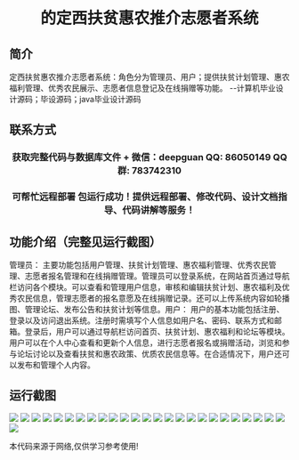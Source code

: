 <p><h1 align="center">的定西扶贫惠农推介志愿者系统</h1></p>

## 简介
定西扶贫惠农推介志愿者系统：角色分为管理员、用户；提供扶贫计划管理、惠农福利管理、优秀农民展示、志愿者信息登记及在线捐赠等功能。    --计算机毕业设计源码；毕设源码；java毕业设计源码


## 联系方式
<p><h3 align="center">获取完整代码与数据库文件 + 微信：deepguan QQ: 86050149 QQ群: 783742310</h3></p>
<p><h3 align="center">可帮忙远程部署 包运行成功！提供远程部署、修改代码、设计文档指导、代码讲解等服务！</h3></p>

## 功能介绍（完整见运行截图）
管理员： 主要功能包括用户管理、扶贫计划管理、惠农福利管理、优秀农民管理、志愿者报名管理和在线捐赠管理。管理员可以登录系统，在网站首页通过导航栏访问各个模块。可以查看和管理用户信息，审核和编辑扶贫计划、惠农福利及优秀农民信息，管理志愿者的报名意愿及在线捐赠记录。还可以上传系统内容如轮播图、管理论坛、发布公告和扶贫计划等信息。用户： 用户的基本功能包括注册、登录以及访问退出系统。注册时需填写个人信息如用户名、密码、联系方式和邮箱。登录后，用户可以通过导航栏访问首页、扶贫计划、惠农福利和论坛等模块。用户可以在个人中心查看和更新个人信息，进行志愿者报名或捐赠活动，浏览和参与论坛讨论以及查看扶贫和惠农政策、优质农民信息等。在合适情况下，用户还可以发布和管理个人内容。


## 运行截图
![](https://bs-1329754181.cos.ap-shanghai.myqcloud.com/ssm/DingXiPovertyAlleviationVolunteerSystem/img/001.jpg)
![](https://bs-1329754181.cos.ap-shanghai.myqcloud.com/ssm/DingXiPovertyAlleviationVolunteerSystem/img/002.jpg)
![](https://bs-1329754181.cos.ap-shanghai.myqcloud.com/ssm/DingXiPovertyAlleviationVolunteerSystem/img/003.jpg)
![](https://bs-1329754181.cos.ap-shanghai.myqcloud.com/ssm/DingXiPovertyAlleviationVolunteerSystem/img/004.jpg)
![](https://bs-1329754181.cos.ap-shanghai.myqcloud.com/ssm/DingXiPovertyAlleviationVolunteerSystem/img/005.jpg)
![](https://bs-1329754181.cos.ap-shanghai.myqcloud.com/ssm/DingXiPovertyAlleviationVolunteerSystem/img/006.jpg)
![](https://bs-1329754181.cos.ap-shanghai.myqcloud.com/ssm/DingXiPovertyAlleviationVolunteerSystem/img/007.jpg)
![](https://bs-1329754181.cos.ap-shanghai.myqcloud.com/ssm/DingXiPovertyAlleviationVolunteerSystem/img/008.jpg)
![](https://bs-1329754181.cos.ap-shanghai.myqcloud.com/ssm/DingXiPovertyAlleviationVolunteerSystem/img/009.jpg)
![](https://bs-1329754181.cos.ap-shanghai.myqcloud.com/ssm/DingXiPovertyAlleviationVolunteerSystem/img/010.jpg)
![](https://bs-1329754181.cos.ap-shanghai.myqcloud.com/ssm/DingXiPovertyAlleviationVolunteerSystem/img/011.jpg)
![](https://bs-1329754181.cos.ap-shanghai.myqcloud.com/ssm/DingXiPovertyAlleviationVolunteerSystem/img/012.jpg)
![](https://bs-1329754181.cos.ap-shanghai.myqcloud.com/ssm/DingXiPovertyAlleviationVolunteerSystem/img/013.jpg)
![](https://bs-1329754181.cos.ap-shanghai.myqcloud.com/ssm/DingXiPovertyAlleviationVolunteerSystem/img/014.jpg)
![](https://bs-1329754181.cos.ap-shanghai.myqcloud.com/ssm/DingXiPovertyAlleviationVolunteerSystem/img/015.jpg)
![](https://bs-1329754181.cos.ap-shanghai.myqcloud.com/ssm/DingXiPovertyAlleviationVolunteerSystem/img/016.jpg)
![](https://bs-1329754181.cos.ap-shanghai.myqcloud.com/ssm/DingXiPovertyAlleviationVolunteerSystem/img/017.jpg)
![](https://bs-1329754181.cos.ap-shanghai.myqcloud.com/ssm/DingXiPovertyAlleviationVolunteerSystem/img/018.jpg)
![](https://bs-1329754181.cos.ap-shanghai.myqcloud.com/ssm/DingXiPovertyAlleviationVolunteerSystem/img/019.jpg)
![](https://bs-1329754181.cos.ap-shanghai.myqcloud.com/ssm/DingXiPovertyAlleviationVolunteerSystem/img/020.jpg)
![](https://bs-1329754181.cos.ap-shanghai.myqcloud.com/ssm/DingXiPovertyAlleviationVolunteerSystem/img/021.jpg)
![](https://bs-1329754181.cos.ap-shanghai.myqcloud.com/ssm/DingXiPovertyAlleviationVolunteerSystem/img/022.jpg)
![](https://bs-1329754181.cos.ap-shanghai.myqcloud.com/ssm/DingXiPovertyAlleviationVolunteerSystem/img/023.jpg)
![](https://bs-1329754181.cos.ap-shanghai.myqcloud.com/ssm/DingXiPovertyAlleviationVolunteerSystem/img/024.jpg)
![](https://bs-1329754181.cos.ap-shanghai.myqcloud.com/ssm/DingXiPovertyAlleviationVolunteerSystem/img/025.jpg)
![](https://bs-1329754181.cos.ap-shanghai.myqcloud.com/ssm/DingXiPovertyAlleviationVolunteerSystem/img/026.jpg)

<p>本代码来源于网络,仅供学习参考使用!</p>
